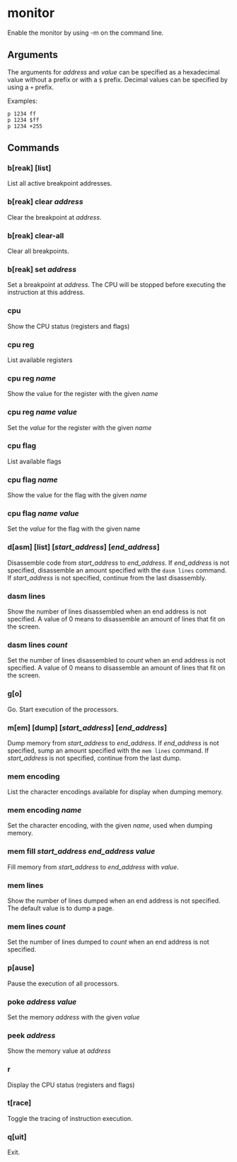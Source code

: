 # monitor

Enable the monitor by using -m on the command line.

## Arguments

The arguments for *address* and *value* can be specified as a hexadecimal value without a prefix or with a `$` prefix. Decimal values can be specified by using a `+` prefix.

Examples:
```
p 1234 ff
p 1234 $ff
p 1234 +255
```

## Commands

### b[reak] [list]

List all active breakpoint addresses.

### b[reak] clear *address*

Clear the breakpoint at *address*.

### b[reak] clear-all

Clear all breakpoints.

### b[reak] set *address*

Set a breakpoint at *address*. The CPU will be stopped before executing the instruction at this address.

### cpu

Show the CPU status (registers and flags)

### cpu reg

List available registers

### cpu reg *name*

Show the value for the register with the given *name*

### cpu reg *name* *value*

Set the *value* for the register with the given *name*

### cpu flag

List available flags

### cpu flag *name*

Show the value for the flag with the given *name*

### cpu flag *name* *value*

Set the *value* for the flag with the given name

### d[asm] [list] [*start_address*] [*end_address*]

Disassemble code from *start_address* to *end_address*. If *end_address* is not specified, disassemble an amount specified with the `dasm lines` command. If *start_address* is not specified, continue from the last disassembly.

### dasm lines

Show the number of lines disassembled when an end address is not specified. A value of 0 means to disassemble an amount of lines that fit on the screen.

### dasm lines *count*

Set the number of lines disassembled to *count* when an end address is not specified. A value of 0 means to disassemble an amount of lines that fit on the screen.

### g[o]

Go. Start execution of the processors.

### m[em] [dump] [*start_address*] [*end_address*]

Dump memory from *start_address* to *end_address*. If *end_address* is not specified, sump an amount specified with the `mem lines` command. If *start_address* is not specified, continue from the last dump.

### mem encoding

List the character encodings available for display when dumping memory.

### mem encoding *name*

Set the character encoding, with the given *name*, used when dumping memory.

### mem fill *start_address* *end_address* *value*

Fill memory from *start_address* to *end_address* with *value*.

### mem lines

Show the number of lines dumped when an end address is not specified. The default value is to dump a page.

### mem lines *count*

Set the number of lines dumped to *count* when an end address is not specified.

### p[ause]

Pause the execution of all processors.

### poke *address* *value*

Set the memory *address* with the given *value*

### peek *address*

Show the memory value at *address*

### r

Display the CPU status (registers and flags)

### t[race]

Toggle the tracing of instruction execution.

### q[uit]

Exit.
